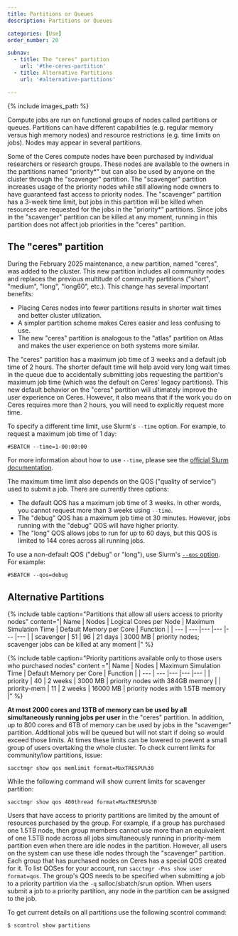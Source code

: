 ```yaml
---
title: Partitions or Queues
description: Partitions or Queues

categories: [Use]
order_number: 20

subnav:
  - title: The "ceres" partition
    url: '#the-ceres-partition'
  - title: Alternative Partitions
    url: '#alternative-partitions'

---
```


{% include images_path %}




Compute jobs are run on functional groups of nodes called partitions or queues. Partitions can have different capabilities (e.g. regular memory versus high memory nodes) and resource restrictions (e.g. time limits on jobs). Nodes may appear in several partitions.<!--excerpt--> 

Some of the Ceres compute nodes have been purchased by individual researchers or research groups. These nodes are available to the owners in the partitions named "priority\*" but can also be used by anyone on the cluster through the "scavenger" partition. The "scavenger" partition increases usage of the priority nodes while still allowing node owners to have guaranteed fast access to priority nodes. The "scavenger" partition has a 3-week time limit, but jobs in this partition will be killed when resources are requested for the jobs in the "priority\*" partitions. Since jobs in the "scavenger" partition can be killed at any moment, running in this partition does not affect job priorities in the "ceres" partition.

## The "ceres" partition

During the February 2025 maintenance, a new partition, named "ceres", was added to the cluster. This new partition includes all community nodes and replaces the previous multitude of community partitions ("short", "medium", "long", "long60", etc.). This change has several important benefits: 

* Placing Ceres nodes into fewer partitions results in shorter wait times and better cluster utilization. 
* A simpler partition scheme makes Ceres easier and less confusing to use. 
* The new "ceres" partition is analogous to the "atlas" partition on Atlas and makes the user experience on both systems more similar. 

The "ceres" partition has a maximum job time of 3 weeks and a default job time of 2 hours. The shorter default time will help avoid very long wait times in the queue due to accidentally submitting jobs requesting the partition's maximum job time (which was the default on Ceres' legacy partitions). This new default behavior on the "ceres" partition will ultimately improve the user experience on Ceres. However, it also means that if the work you do on Ceres requires more than 2 hours, you will need to explicitly request more time.

To specify a different time limit, use Slurm's `--time` option. For example, to request a maximum job time of 1 day:

```
#SBATCH --time=1-00:00:00
```

For more information about how to use `--time`, please see the [official Slurm documentation](https://slurm.schedmd.com/sbatch.html#OPT_time).

The maximum time limit also depends on the QOS ("quality of service") used to submit a job. There are currently three options:

* The default QOS has a maximum job time of 3 weeks. In other words, you cannot request more than 3 weeks using `--time`.
* The "debug" QOS has a maximum job time ot 30 minutes. However, jobs running with the "debug" QOS will have higher priority.
* The "long" QOS allows jobs to run for up to 60 days, but this QOS is limited to 144 cores across all running jobs.

To use a non-default QOS ("debug" or "long"), use Slurm's [`--qos` option](https://slurm.schedmd.com/sbatch.html#OPT_qos). For example:
```
#SBATCH --qos=debug
```

## Alternative Partitions

{% include table caption="Partitions that allow all users access to priority nodes" content="| Name | Nodes | Logical Cores per Node | Maximum Simulation Time | Default Memory per Core | Function |
| --- | --- |--- |--- |--- |--- |
| scavenger | 51 | 96 | 21 days | 3000 MB | priority nodes; scavenger jobs can be killed at any moment |" %}

{% include table caption="Priority partitions available only to those users who purchased nodes" content ="| Name | Nodes | Maximum Simulation Time | Default Memory per Core | Function |
| --- | --- |--- |--- |--- |
| priority | 40 | 2 weeks | 3000 MB | priority nodes with 384GB memory |
| priority-mem | 11 | 2 weeks | 16000 MB | priority nodes with 1.5TB memory |" %}


**At most 2000 cores and 13TB of memory can be used by all simultaneously running jobs per user** in the "ceres" partition. In addition, up to 800 cores and 6TB of memory can be used by jobs in the "scavenger" partition. Additional jobs will be queued but will not start if doing so would exceed those limits. At times these limits can be lowered to prevent a small group of users overtaking the whole cluster. To check current limits for community/low partitions, issue: 
```
sacctmgr show qos memlimit format=MaxTRESPU%30
```

While the following command will show current limits for scavenger partition:
```
sacctmgr show qos 400thread format=MaxTRESPU%30
```

Users that have access to priority partitions are limited by the amount of resources purchased by the group. For example, if a group has purchased one 1.5TB node, then group members cannot use more than an equivalent of one 1.5TB node across all jobs simultaneously running in priority-mem partition even when there are idle nodes in the partition. However, all users on the system can use these idle nodes through the "scavenger" partition. Each group that has purchased nodes on Ceres has a special QOS created for it. To list QOSes for your account, run `sacctmgr -Pns show user format=qos`. The group's QOS needs to be specified when submitting a job to a priority partition via the `-q` salloc/sbatch/srun option. When users submit a job to a priority partition, any node in the partition can be assigned to the job. 

To get current details on all partitions use the following scontrol command:
```
$ scontrol show partitions
```

